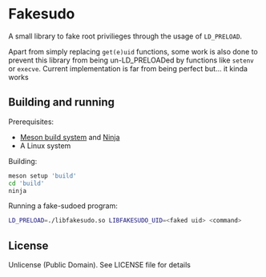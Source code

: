 # Fakesudo
A small library to fake root privilieges through the usage of `LD_PRELOAD`.

Apart from simply replacing `get(e)uid` functions, some work is also done to prevent
this library from being un-LD_PRELOADed by functions like `setenv` or `execve`. Current
implementation is far from being perfect but... it kinda works

## Building and running
Prerequisites:

- [Meson build system](https://mesonbuild.com) and [Ninja](https://ninja-build.org/)
- A Linux system

Building:

```sh
meson setup 'build'
cd 'build'
ninja
```

Running a fake-sudoed program:

```sh
LD_PRELOAD=./libfakesudo.so LIBFAKESUDO_UID=<faked uid> <command>
```

## License
Unlicense (Public Domain). See LICENSE file for details
